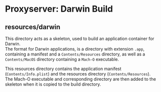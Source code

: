 # Proxyserver: Darwin Build

## resources/darwin

This directory acts as a skeleton, used to build an application container for Darwin.  
The format for Darwin applications, is a directory with extension `.app`, containing a manifest and a `Contents/Resources` directory, as well as a `Contents/MacOS` directory containing a `Mach-O` executable.

This resources directory contains the application manifest (`Contents/Info.plist`) and the resources directory (`Contents/Resources`). The Mach-O executable and corresponding directory are then added to the skeleton when it is copied to the build directory.
